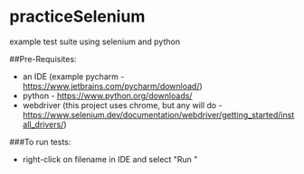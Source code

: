 # practiceSelenium
example test suite using selenium and python

##Pre-Requisites:

- an IDE (example pycharm - https://www.jetbrains.com/pycharm/download/)
- python - https://www.python.org/downloads/
- webdriver (this project uses chrome, but any will do - https://www.selenium.dev/documentation/webdriver/getting_started/install_drivers/)

###To run tests:
- right-click on filename in IDE and select "Run <filename>"